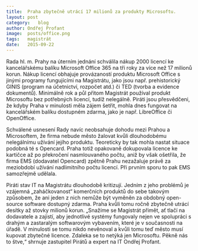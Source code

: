 ```yaml
---
title:	Praha zbytečně utrácí 17 milionů za produkty Microsoftu.
layout:	post
category:	blog
author:	Ondřej Profant
image:	posts/office.png
tags:	magistrát
date:	2015-09-22
---
```


Rada hl. m. Prahy na úterním jednání schválila nákup 2000 licencí ke kancelářskému balíku Microsoft Office 365 na tři roky za více než 17 milionů korun. Nákup licencí obhajuje provázaností produktu Microsoft Office s jinými programy fungujícími na Magistrátu, jako jsou např. prehistorický GINIS (program na účetnictví, rozpočet atd.) či TED (tvorba a evidence dokumentů). Minimálně rok a půl přitom Magistrát používal produkt Microsoftu bez potřebných licencí, tudíž nelegálně. Piráti jsou přesvědčeni, že kdyby Praha v minulosti měla zájem šetřit, mohla dnes fungovat na kancelářském balíku dostupném zdarma, jako je např. LibreOffice či OpenOffice.

Schválené usnesení Rady navíc neobsahuje dohodu mezi Prahou a Microsoftem, že firma nebude město žalovat kvůli dlouhodobému nelegálnímu užívání jejího produktu. Teoreticky by tak mohla nastat situace podobná té s Opencard. Praha totiž opakovaně dokupovala licence ke kartičce až po překročení nasmlouvaného počtu, aniž by však ošetřila, že firma EMS (dodavatel Opencard) zpětně Prahu nezažaluje právě za meziobdobí užívání nadlimitního počtu licencí. Při prvním sporu to pak EMS samozřejmě udělala.

Piráti stav IT na Magistrátu dlouhodobě kritizují. Jedním z jeho problémů je vzájemná „zaháčkovanost“ komerčních produktů do sebe takovým způsobem, že ani jeden z nich nemůže být vyměněn za obdobný open-source software dostupný zdarma. Praha kvůli tomu ročně zbytečně utrácí desítky až stovky milionů korun. „Snažíme se Magistrát přimět, ať tlačí na dodavatele a zajistí, aby jednotlivé systémy fungovaly nejen ve spolupráci s drahým a zastaralým softwarovým vybavením, které je v současnosti na úřadě. V minulosti se tomu nikdo nevěnoval a kvůli tomu teď město musí kupovat zbytečné licence. Zdaleka se to netýká jen Microsoftu. Pěkně nás to štve,“ shrnuje zastupitel Pirátů a expert na IT Ondřej Profant.


